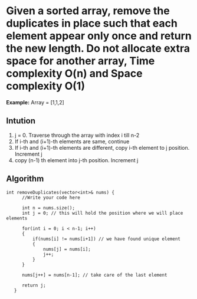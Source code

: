 # Given a sorted array, remove the duplicates in place such that each element appear only once and return the new length. Do not allocate extra space for another array, Time complexity O(n) and Space complexity O(1)

**Example:** Array = [1,1,2]

## Intution
1. j = 0. Traverse through the array with index i till n-2
2. If i-th and (i+1)-th elements are same, continue
3. If i-th and (i+1)-th elements are different, copy i-th element to j position. Increment j
4. copy (n-1) th element into j-th position. Increment j


## Algorithm
```
int removeDuplicates(vector<int>& nums) {
      //Write your code here
      
      int n = nums.size();
      int j = 0; // this will hold the position where we will place elements
      
      for(int i = 0; i < n-1; i++)
      {
          if(nums[i] != nums[i+1]) // we have found unique element
          {
              nums[j] = nums[i];
              j++;
          }
      }
      
      nums[j++] = nums[n-1]; // take care of the last element
     
      return j;
   }
```
